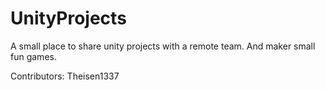 # UnityProjects
A small place to share unity projects with a remote team. And maker small fun games.

Contributors:
Theisen1337
